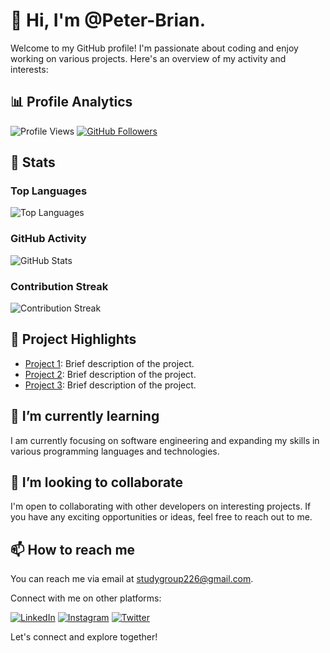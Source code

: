 # 👋 Hi, I'm @Peter-Brian.

Welcome to my GitHub profile! I'm passionate about coding and enjoy working on various projects. Here's an overview of my activity and interests:

## 📊 Profile Analytics

![Profile Views](https://komarev.com/ghpvc/?username=Peter-Brian)
[![GitHub Followers](https://img.shields.io/github/followers/Peter-Brian?label=Followers&style=social)](https://github.com/Peter-Brian?tab=followers)

## 🚀 Stats

### Top Languages

![Top Languages](https://github-readme-stats.vercel.app/api/top-langs/?username=Peter-Brian&layout=compact&theme=dark&hide_border=false)

### GitHub Activity

![GitHub Stats](https://github-readme-stats.vercel.app/api?username=Peter-Brian&show_icons=true&include_all_commits=true&count_private=true&layout=compact&theme=dark&hide_border=false&border_radius=2&hide=contribs)

### Contribution Streak

![Contribution Streak](https://github-readme-streak-stats.herokuapp.com/?user=Peter-Brian&theme=dark)

## 🌟 Project Highlights

- [Project 1](https://github.com/YourUsername/Project1): Brief description of the project.
- [Project 2](https://github.com/YourUsername/Project2): Brief description of the project.
- [Project 3](https://github.com/YourUsername/Project3): Brief description of the project.

## 🌱 I’m currently learning

I am currently focusing on software engineering and expanding my skills in various programming languages and technologies.

## 💞️ I’m looking to collaborate

I'm open to collaborating with other developers on interesting projects. If you have any exciting opportunities or ideas, feel free to reach out to me.

## 📫 How to reach me

You can reach me via email at [studygroup226@gmail.com](mailto:studygroup226@gmail.com).

Connect with me on other platforms:

[![LinkedIn](https://img.shields.io/badge/LinkedIn-PeterBrianKariuki-blue)](https://www.linkedin.com/in/peterbrian-kariuki-61482223b)
[![Instagram](https://img.shields.io/badge/Instagram-peterbrian226-ff69b4)](https://www.instagram.com/peterbrian226/)
[![Twitter](https://img.shields.io/badge/Twitter-%40PeterBrian226-blue)](https://twitter.com/PeterBrian226)

Let's connect and explore together!

